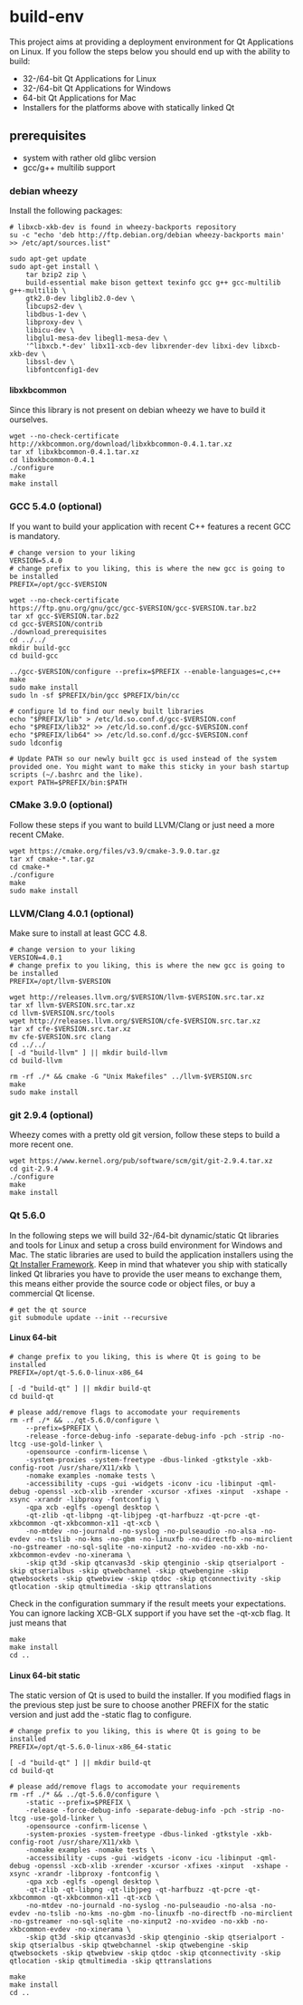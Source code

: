 # build-env
This project aims at providing a deployment environment for Qt Applications on Linux. If you follow the steps below you should end up with the ability to build:
* 32-/64-bit Qt Applications for Linux
* 32-/64-bit Qt Applications for Windows
* 64-bit Qt Applications for Mac
* Installers for the platforms above with statically linked Qt

## prerequisites
* system with rather old glibc version
* gcc/g++ multilib support

### debian wheezy
Install the following packages:

    # libxcb-xkb-dev is found in wheezy-backports repository
    su -c "echo 'deb http://ftp.debian.org/debian wheezy-backports main' >> /etc/apt/sources.list"

    sudo apt-get update
    sudo apt-get install \
        tar bzip2 zip \
        build-essential make bison gettext texinfo gcc g++ gcc-multilib g++-multilib \
        gtk2.0-dev libglib2.0-dev \
        libcups2-dev \
        libdbus-1-dev \
        libproxy-dev \
        libicu-dev \
        libglu1-mesa-dev libegl1-mesa-dev \
        '^libxcb.*-dev' libx11-xcb-dev libxrender-dev libxi-dev libxcb-xkb-dev \
        libssl-dev \
        libfontconfig1-dev

#### libxkbcommon
Since this library is not present on debian wheezy we have to build it ourselves.

    wget --no-check-certificate http://xkbcommon.org/download/libxkbcommon-0.4.1.tar.xz
    tar xf libxkbcommon-0.4.1.tar.xz
    cd libxkbcommon-0.4.1
    ./configure
    make
    make install

### GCC 5.4.0 (optional)
If you want to build your application with recent C++ features a recent GCC is mandatory.

    # change version to your liking
    VERSION=5.4.0
    # change prefix to you liking, this is where the new gcc is going to be installed
    PREFIX=/opt/gcc-$VERSION

    wget --no-check-certificate https://ftp.gnu.org/gnu/gcc/gcc-$VERSION/gcc-$VERSION.tar.bz2
    tar xf gcc-$VERSION.tar.bz2
    cd gcc-$VERSION/contrib
    ./download_prerequisites
    cd ../../
    mkdir build-gcc
    cd build-gcc

    ../gcc-$VERSION/configure --prefix=$PREFIX --enable-languages=c,c++
    make
    sudo make install
    sudo ln -sf $PREFIX/bin/gcc $PREFIX/bin/cc

    # configure ld to find our newly built libraries
    echo "$PREFIX/lib" > /etc/ld.so.conf.d/gcc-$VERSION.conf
    echo "$PREFIX/lib32" >> /etc/ld.so.conf.d/gcc-$VERSION.conf
    echo "$PREFIX/lib64" >> /etc/ld.so.conf.d/gcc-$VERSION.conf
    sudo ldconfig

    # Update PATH so our newly built gcc is used instead of the system provided one. You might want to make this sticky in your bash startup scripts (~/.bashrc and the like).
    export PATH=$PREFIX/bin:$PATH

### CMake 3.9.0 (optional)
Follow these steps if you want to build LLVM/Clang or just need a more recent CMake.

    wget https://cmake.org/files/v3.9/cmake-3.9.0.tar.gz
    tar xf cmake-*.tar.gz
    cd cmake-*
    ./configure
    make
    sudo make install

### LLVM/Clang 4.0.1 (optional)
Make sure to install at least GCC 4.8.

    # change version to your liking
    VERSION=4.0.1
    # change prefix to you liking, this is where the new gcc is going to be installed
    PREFIX=/opt/llvm-$VERSION

    wget http://releases.llvm.org/$VERSION/llvm-$VERSION.src.tar.xz
    tar xf llvm-$VERSION.src.tar.xz
    cd llvm-$VERSION.src/tools
    wget http://releases.llvm.org/$VERSION/cfe-$VERSION.src.tar.xz
    tar xf cfe-$VERSION.src.tar.xz
    mv cfe-$VERSION.src clang
    cd ../../
    [ -d "build-llvm" ] || mkdir build-llvm
    cd build-llvm

    rm -rf ./* && cmake -G "Unix Makefiles" ../llvm-$VERSION.src
    make
    sudo make install

### git 2.9.4 (optional)
Wheezy comes with a pretty old git version, follow these steps to build a more recent one.

    wget https://www.kernel.org/pub/software/scm/git/git-2.9.4.tar.xz
    cd git-2.9.4
    ./configure
    make
    make install

### Qt 5.6.0
In the following steps we will build 32-/64-bit dynamic/static Qt libraries and tools for Linux and setup a cross build environment for Windows and Mac. The static libraries are used to build the application installers using the [Qt Installer Framework](https://wiki.qt.io/Qt-Installer-Framework). Keep in mind that whatever you ship with statically linked Qt libraries you have to provide the user means to exchange them, this means either provide the source code or object files, or buy a commercial Qt license.

    # get the qt source
    git submodule update --init --recursive

#### Linux 64-bit

    # change prefix to you liking, this is where Qt is going to be installed
    PREFIX=/opt/qt-5.6.0-linux-x86_64

    [ -d "build-qt" ] || mkdir build-qt
    cd build-qt

    # please add/remove flags to accomodate your requirements
    rm -rf ./* && ../qt-5.6.0/configure \
        --prefix=$PREFIX \
        -release -force-debug-info -separate-debug-info -pch -strip -no-ltcg -use-gold-linker \
        -opensource -confirm-license \
        -system-proxies -system-freetype -dbus-linked -gtkstyle -xkb-config-root /usr/share/X11/xkb \
        -nomake examples -nomake tests \
        -accessibility -cups -gui -widgets -iconv -icu -libinput -qml-debug -openssl -xcb-xlib -xrender -xcursor -xfixes -xinput  -xshape -xsync -xrandr -libproxy -fontconfig \
        -qpa xcb -eglfs -opengl desktop \
        -qt-zlib -qt-libpng -qt-libjpeg -qt-harfbuzz -qt-pcre -qt-xkbcommon -qt-xkbcommon-x11 -qt-xcb \
        -no-mtdev -no-journald -no-syslog -no-pulseaudio -no-alsa -no-evdev -no-tslib -no-kms -no-gbm -no-linuxfb -no-directfb -no-mirclient -no-gstreamer -no-sql-sqlite -no-xinput2 -no-xvideo -no-xkb -no-xkbcommon-evdev -no-xinerama \
        -skip qt3d -skip qtcanvas3d -skip qtenginio -skip qtserialport -skip qtserialbus -skip qtwebchannel -skip qtwebengine -skip qtwebsockets -skip qtwebview -skip qtdoc -skip qtconnectivity -skip qtlocation -skip qtmultimedia -skip qttranslations

Check in the configuration summary if the result meets your expectations. You can ignore lacking XCB-GLX support if you have set the -qt-xcb flag. It just means that

    make
    make install
    cd ..

#### Linux 64-bit static
The static version of Qt is used to build the installer. If you modified flags in the previous step just be sure to choose another PREFIX for the static version and just add the -static flag to configure.

    # change prefix to you liking, this is where Qt is going to be installed
    PREFIX=/opt/qt-5.6.0-linux-x86_64-static

    [ -d "build-qt" ] || mkdir build-qt
    cd build-qt

    # please add/remove flags to accomodate your requirements
    rm -rf ./* && ../qt-5.6.0/configure \
        -static --prefix=$PREFIX \
        -release -force-debug-info -separate-debug-info -pch -strip -no-ltcg -use-gold-linker \
        -opensource -confirm-license \
        -system-proxies -system-freetype -dbus-linked -gtkstyle -xkb-config-root /usr/share/X11/xkb \
        -nomake examples -nomake tests \
        -accessibility -cups -gui -widgets -iconv -icu -libinput -qml-debug -openssl -xcb-xlib -xrender -xcursor -xfixes -xinput  -xshape -xsync -xrandr -libproxy -fontconfig \
        -qpa xcb -eglfs -opengl desktop \
        -qt-zlib -qt-libpng -qt-libjpeg -qt-harfbuzz -qt-pcre -qt-xkbcommon -qt-xkbcommon-x11 -qt-xcb \
        -no-mtdev -no-journald -no-syslog -no-pulseaudio -no-alsa -no-evdev -no-tslib -no-kms -no-gbm -no-linuxfb -no-directfb -no-mirclient -no-gstreamer -no-sql-sqlite -no-xinput2 -no-xvideo -no-xkb -no-xkbcommon-evdev -no-xinerama \
        -skip qt3d -skip qtcanvas3d -skip qtenginio -skip qtserialport -skip qtserialbus -skip qtwebchannel -skip qtwebengine -skip qtwebsockets -skip qtwebview -skip qtdoc -skip qtconnectivity -skip qtlocation -skip qtmultimedia -skip qttranslations

    make
    make install
    cd ..
